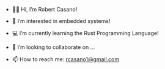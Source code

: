 - 👋🏼 Hi, I’m Robert Casano! 

- 👀 I’m interested in embedded systems! 

- 💻 I’m currently learning the Rust Programming Language! 

- 👥 I’m looking to collaborate on ...

- 📫 How to reach me: rcasano1@gmail.com

<!---
rcasano-1/rcasano-1 is a ✨ special ✨ repository because its `README.md` (this file) appears on your GitHub profile.
You can click the Preview link to take a look at your changes.
--->
